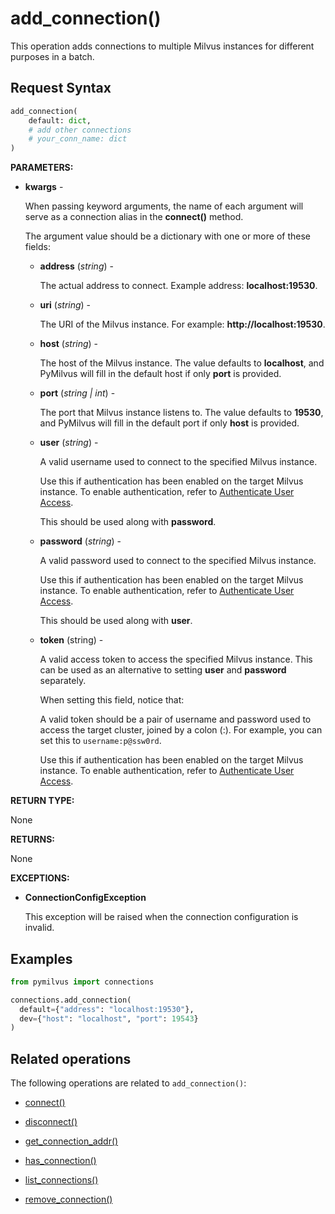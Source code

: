 # add_connection()

This operation adds connections to multiple Milvus instances for different purposes in a batch. 

## Request Syntax

```python
add_connection(
    default: dict,
    # add other connections
    # your_conn_name: dict
)
```

__PARAMETERS:__

- __kwargs__ - 

    When passing keyword arguments, the name of each argument will serve as a connection alias in the __connect()__ method.

    The argument value should be a dictionary with one or more of these fields:

    - __address__ (_string_) -

        The actual address to connect. Example address: __localhost:19530__.

    - __uri__ (_string_) -

        The URI of the Milvus instance. For example: __http://localhost:19530__.

    - __host__ (_string_) -

        The host of the Milvus instance. The value defaults to __localhost__, and PyMilvus will fill in the default host if only __port__ is provided.

    - __port__ (_string | int_) -

        The port that Milvus instance listens to. The value defaults to __19530__, and PyMilvus will fill in the default port if only __host__ is provided.

    - __user__ (_string_) -

        A valid username used to connect to the specified Milvus instance.

        Use this if authentication has been enabled on the target Milvus instance. To enable authentication, refer to [Authenticate User Access](https://milvus.io/docs/authenticate.md).

        This should be used along with __password__.

    - __password__ (_string_) -

        A valid password used to connect to the specified Milvus instance.

        Use this if authentication has been enabled on the target Milvus instance. To enable authentication, refer to [Authenticate User Access](https://milvus.io/docs/authenticate.md).

        This should be used along with __user__.

    - __token__ (string) -

        A valid access token to access the specified Milvus instance. This can be used as an alternative to setting __user__ and __password__ separately.

        When setting this field, notice that:

        A valid token should be a pair of username and password used to access the target cluster, joined by a colon (:). For example, you can set this to `username:p@ssw0rd`.

        Use this if authentication has been enabled on the target Milvus instance. To enable authentication, refer to [Authenticate User Access](https://milvus.io/docs/authenticate.md).

__RETURN TYPE:__

None

__RETURNS:__

None

__EXCEPTIONS:__

- __ConnectionConfigException__

    This exception will be raised when the connection configuration is invalid.

## Examples

```python
from pymilvus import connections

connections.add_connection(
  default={"address": "localhost:19530"},
  dev={"host": "localhost", "port": 19543}
)
```

## Related operations

The following operations are related to `add_connection()`:

- [connect()](./connect.md)

- [disconnect()](./disconnect.md)

- [get_connection_addr()](./get_connection_addr.md)

- [has_connection()](./has_connection.md)

- [list_connections()](./list_connections.md)

- [remove_connection()](./remove_connection.md)

